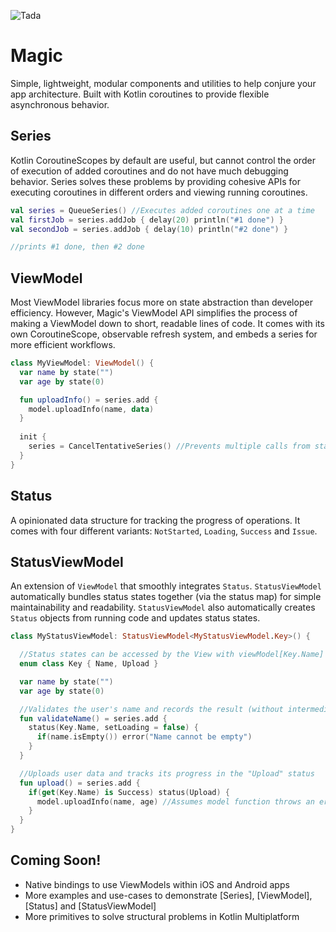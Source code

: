 ![Tada](https://user-images.githubusercontent.com/74328946/143792081-e7d93a4c-4ef5-4698-98f1-08d7bda85341.gif)
# Magic
Simple, lightweight, modular components and utilities to help conjure your app architecture. Built with Kotlin coroutines to provide flexible
asynchronous behavior.

## Series
Kotlin CoroutineScopes by default are useful, but cannot control the order of execution of added coroutines and do not have much debugging behavior. Series
solves these problems by providing cohesive APIs for executing coroutines in different orders and viewing running coroutines.

```kotlin
val series = QueueSeries() //Executes added coroutines one at a time
val firstJob = series.addJob { delay(20) println("#1 done") }
val secondJob = series.addJob { delay(10) println("#2 done") }

//prints #1 done, then #2 done

```


## ViewModel

Most ViewModel libraries focus more on state abstraction than developer efficiency. However, Magic's ViewModel API simplifies the process of making a
ViewModel down to short, readable lines of code. It comes with its own CoroutineScope, observable refresh system, and embeds a series for more efficient
workflows.

```kotlin
class MyViewModel: ViewModel() {
  var name by state("")
  var age by state(0)

  fun uploadInfo() = series.add {
    model.uploadInfo(name, data)
  }
  
  init {
    series = CancelTentativeSeries() //Prevents multiple calls from starting multiple operations
  }
}
```

## Status

A opinionated data structure for tracking the progress of operations. It comes with four different variants: `NotStarted`, `Loading`, `Success` and `Issue`.

## StatusViewModel

An extension of `ViewModel` that smoothly integrates `Status`. `StatusViewModel` automatically bundles status states together (via the status map)
for simple maintainability and readability. `StatusViewModel` also automatically creates `Status` objects from running code and updates status states.

```kotlin
class MyStatusViewModel: StatusViewModel<MyStatusViewModel.Key>() {

  //Status states can be accessed by the View with viewModel[Key.Name] or viewModel.get(Key.Name)
  enum class Key { Name, Upload }

  var name by state("")
  var age by state(0)

  //Validates the user's name and records the result (without intermediary loading) in the "Name" status
  fun validateName() = series.add {
    status(Key.Name, setLoading = false) {
      if(name.isEmpty()) error("Name cannot be empty")
    }
  }

  //Uploads user data and tracks its progress in the "Upload" status
  fun upload() = series.add {
    if(get(Key.Name) is Success) status(Upload) {
      model.uploadInfo(name, age) //Assumes model function throws an error if it fails
    }
  }
}
```
## Coming Soon!
* Native bindings to use ViewModels within iOS and Android apps
* More examples and use-cases to demonstrate [Series], [ViewModel], [Status] and [StatusViewModel]
* More primitives to solve structural problems in Kotlin Multiplatform
